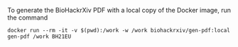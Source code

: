 To generate the BioHackrXiv PDF with a local copy of the Docker image, run the command
```shell
docker run --rm -it -v $(pwd):/work -w /work biohackrxiv/gen-pdf:local gen-pdf /work BH21EU
```